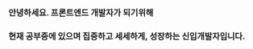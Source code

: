 ### 안녕하세요. 프론트엔드 개발자가 되기위해
### 현재 공부중에 있으며 집중하고 세세하게, 성장하는 신입개발자입니다.


<!--
**jinyeongjang/jinyeongjang** is a ✨ _special_ ✨ repository because its `README.md` (this file) appears on your GitHub profile.

Here are some ideas to get you started:

- 🔭 I’m currently working on ...
- 🌱 I’m currently learning ...
- 👯 I’m looking to collaborate on ...
- 🤔 I’m looking for help with ...
- 💬 Ask me about ...
- 📫 How to reach me: ...
- 😄 Pronouns: ...
- ⚡ Fun fact: ...
-->
